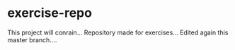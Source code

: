# exercise-repo
This project will conrain...
Repository made for exercises...
Edited again this master branch....

